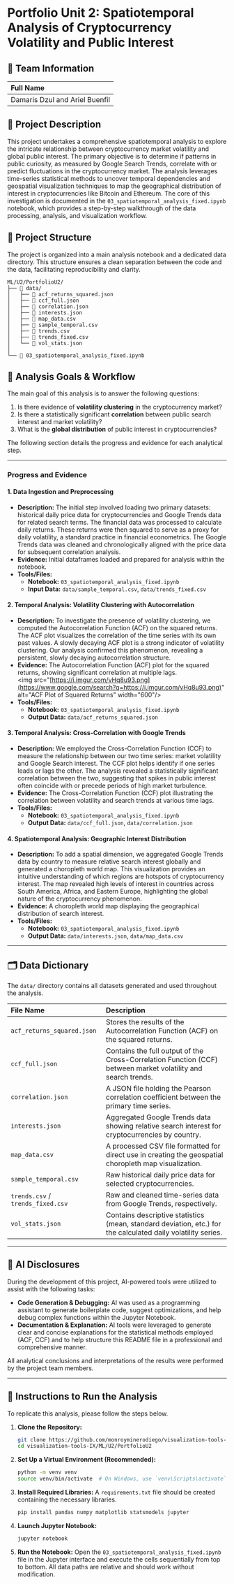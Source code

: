 
# **Portfolio Unit 2: Spatiotemporal Analysis of Cryptocurrency Volatility and Public Interest**

## 👥 **Team Information**
| Full Name |
 :--- |
| Damaris Dzul and Ariel Buenfil|

## 📝 **Project Description**

This project undertakes a comprehensive spatiotemporal analysis to explore the intricate relationship between cryptocurrency market volatility and global public interest. The primary objective is to determine if patterns in public curiosity, as measured by Google Search Trends, correlate with or predict fluctuations in the cryptocurrency market. The analysis leverages time-series statistical methods to uncover temporal dependencies and geospatial visualization techniques to map the geographical distribution of interest in cryptocurrencies like Bitcoin and Ethereum. The core of this investigation is documented in the `03_spatiotemporal_analysis_fixed.ipynb` notebook, which provides a step-by-step walkthrough of the data processing, analysis, and visualization workflow.

## 📁 **Project Structure**

The project is organized into a main analysis notebook and a dedicated data directory. This structure ensures a clean separation between the code and the data, facilitating reproducibility and clarity.

```
ML/U2/PortfolioU2/
├── 📂 data/
│   ├── 📄 acf_returns_squared.json
│   ├── 📄 ccf_full.json
│   ├── 📄 correlation.json
│   ├── 📄 interests.json
│   ├── 📄 map_data.csv
│   ├── 📄 sample_temporal.csv
│   ├── 📄 trends.csv
│   ├── 📄 trends_fixed.csv
│   └── 📄 vol_stats.json
│
└── 📓 03_spatiotemporal_analysis_fixed.ipynb
```

## 🎯 **Analysis Goals & Workflow**

The main goal of this analysis is to answer the following questions:

1.  Is there evidence of **volatility clustering** in the cryptocurrency market?
2.  Is there a statistically significant **correlation** between public search interest and market volatility?
3.  What is the **global distribution** of public interest in cryptocurrencies?

The following section details the progress and evidence for each analytical step.

-----

### **Progress and Evidence**

#### 1\. Data Ingestion and Preprocessing

  * **Description:** The initial step involved loading two primary datasets: historical daily price data for cryptocurrencies and Google Trends data for related search terms. The financial data was processed to calculate daily returns. These returns were then squared to serve as a proxy for daily volatility, a standard practice in financial econometrics. The Google Trends data was cleaned and chronologically aligned with the price data for subsequent correlation analysis.
  * **Evidence:** Initial dataframes loaded and prepared for analysis within the notebook.
  * **Tools/Files:**
      * **Notebook:** `03_spatiotemporal_analysis_fixed.ipynb`
      * **Input Data:** `data/sample_temporal.csv`, `data/trends_fixed.csv`

#### 2\. Temporal Analysis: Volatility Clustering with Autocorrelation

  * **Description:** To investigate the presence of volatility clustering, we computed the Autocorrelation Function (ACF) on the squared returns. The ACF plot visualizes the correlation of the time series with its own past values. A slowly decaying ACF plot is a strong indicator of volatility clustering. Our analysis confirmed this phenomenon, revealing a persistent, slowly decaying autocorrelation structure.
  * **Evidence:** The Autocorrelation Function (ACF) plot for the squared returns, showing significant correlation at multiple lags.
    <br>
    \<img src="[https://i.imgur.com/vHq8u93.png](https://www.google.com/search?q=https://i.imgur.com/vHq8u93.png)" alt="ACF Plot of Squared Returns" width="600"/\>
    <br>
  * **Tools/Files:**
      * **Notebook:** `03_spatiotemporal_analysis_fixed.ipynb`
      * **Output Data:** `data/acf_returns_squared.json`

#### 3\. Temporal Analysis: Cross-Correlation with Google Trends

  * **Description:** We employed the Cross-Correlation Function (CCF) to measure the relationship between our two time series: market volatility and Google Search interest. The CCF plot helps identify if one series leads or lags the other. The analysis revealed a statistically significant correlation between the two, suggesting that spikes in public interest often coincide with or precede periods of high market turbulence.
  * **Evidence:** The Cross-Correlation Function (CCF) plot illustrating the correlation between volatility and search trends at various time lags.
  * **Tools/Files:**
      * **Notebook:** `03_spatiotemporal_analysis_fixed.ipynb`
      * **Output Data:** `data/ccf_full.json`, `data/correlation.json`

#### 4\. Spatiotemporal Analysis: Geographic Interest Distribution

  * **Description:** To add a spatial dimension, we aggregated Google Trends data by country to measure relative search interest globally and generated a choropleth world map. This visualization provides an intuitive understanding of which regions are hotspots of cryptocurrency interest. The map revealed high levels of interest in countries across South America, Africa, and Eastern Europe, highlighting the global nature of the cryptocurrency phenomenon.
  * **Evidence:** A choropleth world map displaying the geographical distribution of search interest.
  * **Tools/Files:**
      * **Notebook:** `03_spatiotemporal_analysis_fixed.ipynb`
      * **Output Data:** `data/interests.json`, `data/map_data.csv`

-----

## 🗂️ **Data Dictionary**

The `data/` directory contains all datasets generated and used throughout the analysis.

| File Name | Description |
| :--- | :--- |
| `acf_returns_squared.json` | Stores the results of the Autocorrelation Function (ACF) on the squared returns. |
| `ccf_full.json` | Contains the full output of the Cross-Correlation Function (CCF) between market volatility and search trends. |
| `correlation.json` | A JSON file holding the Pearson correlation coefficient between the primary time series. |
| `interests.json` | Aggregated Google Trends data showing relative search interest for cryptocurrencies by country. |
| `map_data.csv` | A processed CSV file formatted for direct use in creating the geospatial choropleth map visualization. |
| `sample_temporal.csv` | Raw historical daily price data for selected cryptocurrencies. |
| `trends.csv` / `trends_fixed.csv` | Raw and cleaned time-series data from Google Trends, respectively. |
| `vol_stats.json` | Contains descriptive statistics (mean, standard deviation, etc.) for the calculated daily volatility series. |

-----

## 🤖 **AI Disclosures**

During the development of this project, AI-powered tools were utilized to assist with the following tasks:

  * **Code Generation & Debugging:** AI was used as a programming assistant to generate boilerplate code, suggest optimizations, and help debug complex functions within the Jupyter Notebook.
  * **Documentation & Explanation:** AI tools were leveraged to generate clear and concise explanations for the statistical methods employed (ACF, CCF) and to help structure this README file in a professional and comprehensive manner.

All analytical conclusions and interpretations of the results were performed by the project team members.

-----

## 🚀 **Instructions to Run the Analysis**

To replicate this analysis, please follow the steps below.

1.  **Clone the Repository:**

    ```bash
    git clone https://github.com/monroyminerodiego/visualization-tools-IX.git
    cd visualization-tools-IX/ML/U2/PortfolioU2
    ```

2.  **Set Up a Virtual Environment (Recommended):**

    ```bash
    python -m venv venv
    source venv/bin/activate  # On Windows, use `venv\Scripts\activate`
    ```

3.  **Install Required Libraries:**
    A `requirements.txt` file should be created containing the necessary libraries.

    ```bash
    pip install pandas numpy matplotlib statsmodels jupyter
    ```

4.  **Launch Jupyter Notebook:**

    ```bash
    jupyter notebook
    ```

5.  **Run the Notebook:**
    Open the `03_spatiotemporal_analysis_fixed.ipynb` file in the Jupyter interface and execute the cells sequentially from top to bottom. All data paths are relative and should work without modification.